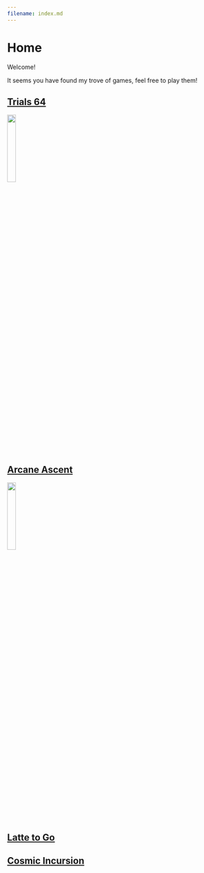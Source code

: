```yaml
---
filename: index.md
--- 
```

# Home

Welcome!

It seems you have found my trove of games, feel free to play them!

## [Trials 64](https://banres.github.io/Hub/Trials-64/)
<img src="/Hub/Images/JUbTYl.png" width="20%">

## [Arcane Ascent](https://banres.github.io/Hub/Arcane-Ascent/)
<img src="/Hub/Images/ArcaneIcon.PNG" width="20%">

## [Latte to Go](https://banres.github.io/Hub/Latte-to-go/)

## [Cosmic Incursion](https://banres.github.io/Hub/cosmic-incursion/)
